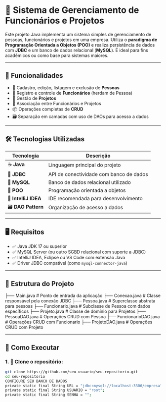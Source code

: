 # 💼 Sistema de Gerenciamento de Funcionários e Projetos

Este projeto Java implementa um sistema simples de gerenciamento de pessoas, funcionários e projetos em uma empresa. Utiliza o **paradigma de Programação Orientada a Objetos (POO)** e realiza persistência de dados com **JDBC** e um banco de dados relacional (**MySQL**). É ideal para fins acadêmicos ou como base para sistemas maiores.

---

## 🧩 Funcionalidades

- 👤 Cadastro, edição, listagem e exclusão de **Pessoas**
- 💼 Registro e controle de **Funcionários** (herdam de Pessoa)
- 📁 Gestão de **Projetos**
- 🔗 Associação entre Funcionários e Projetos
- 📦 Operações completas de **CRUD**
- 🗃️ Separação em camadas com uso de DAOs para acesso a dados

---

## 🛠️ Tecnologias Utilizadas

| Tecnologia | Descrição |
|-----------|-----------|
| ☕ **Java** | Linguagem principal do projeto |
| 🔌 **JDBC** | API de conectividade com banco de dados |
| 🐬 **MySQL** | Banco de dados relacional utilizado |
| 🧠 **POO** | Programação orientada a objetos |
| 🧰 **IntelliJ IDEA** | IDE recomendada para desenvolvimento |
| 🗃️ **DAO Pattern** | Organização de acesso a dados |

---

## 🖥️ Requisitos

- ✅ Java JDK 17 ou superior
- ✅ MySQL Server (ou outro SGBD relacional com suporte a JDBC)
- ✅ IntelliJ IDEA, Eclipse ou VS Code com extensão Java
- ✅ Driver JDBC compatível (como `mysql-connector-java`)

---

## 📁 Estrutura do Projeto

├── Main.java # Ponto de entrada da aplicação
├── Conexao.java # Classe responsável pela conexão JDBC
├── Pessoa.java # Superclasse abstrata para pessoas
├── Funcionario.java # Subclasse de Pessoa com dados específicos
├── Projeto.java # Classe de domínio para Projetos
├── PessoaDAO.java # Operações CRUD com Pessoa
├── FuncionarioDAO.java # Operações CRUD com Funcionario
├── ProjetoDAO.java # Operações CRUD com Projeto


---

## 🏁 Como Executar

### 1. 🔽 Clone o repositório:
```bash
git clone https://github.com/seu-usuario/seu-repositorio.git
cd seu-repositorio
CONFIGURE SEU BANCO DE DADOS
private static final String URL = "jdbc:mysql://localhost:3306/empresa";
private static final String USUARIO = "root";
private static final String SENHA = "";
